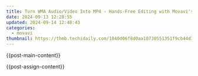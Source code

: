 ```yaml
---
title: Turn WMA Audio/Video Into MP4 - Hands-Free Editing with Movavi's Powerful Tools!
date: 2024-09-13 12:28:55
updated: 2024-09-14 12:48:43
categories:
  - movavi
thumbnail: https://thmb.techidaily.com/1040d06f8d0aa10730551351f9cb44d3bcea699d80952a8774c562402ba30c3b.jpg
---
```


{{post-main-content}}

<ins class="adsbygoogle"
     style="display:block"
     data-ad-format="autorelaxed"
     data-ad-client="ca-pub-7571918770474297"
     data-ad-slot="1223367746"></ins>

{{post-assign-content}}

<ins class="adsbygoogle"
     style="display:block"
     data-ad-client="ca-pub-7571918770474297"
     data-ad-slot="8358498916"
     data-ad-format="auto"
     data-full-width-responsive="true"></ins>

